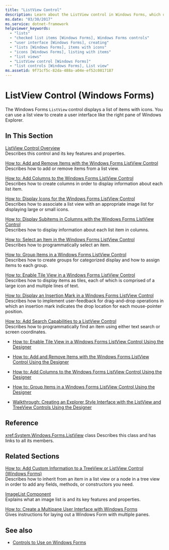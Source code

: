 ```yaml
---
title: "ListView Control"
description: Learn about the ListView control in Windows Forms, which displays a list of items with icons, via the list of links in this article.
ms.date: "03/30/2017"
ms.service: dotnet-framework
helpviewer_keywords:
  - "lists"
  - "checked list items [Windows Forms], Windows Forms controls"
  - "user interface [Windows Forms], creating"
  - "lists [Windows Forms], items with icons"
  - "icons [Windows Forms], listing with items"
  - "list views"
  - "ListView control [Windows Forms]"
  - "list controls [Windows Forms], List view"
ms.assetid: 9f71cf5c-82da-488a-a04e-ef52c0817187
---
```

# ListView Control (Windows Forms)

The Windows Forms `ListView` control displays a list of items with icons. You can use a list view to create a user interface like the right pane of Windows Explorer.

## In This Section

[ListView Control Overview](listview-control-overview-windows-forms.md)\
Describes this control and its key features and properties.

[How to: Add and Remove Items with the Windows Forms ListView Control](how-to-add-and-remove-items-with-the-windows-forms-listview-control.md)\
Describes how to add or remove items from a list view.

[How to: Add Columns to the Windows Forms ListView Control](how-to-add-columns-to-the-windows-forms-listview-control.md)\
Describes how to create columns in order to display information about each list item.

[How to: Display Icons for the Windows Forms ListView Control](how-to-display-icons-for-the-windows-forms-listview-control.md)\
Describes how to associate a list view with an appropriate image list for displaying large or small icons.

[How to: Display Subitems in Columns with the Windows Forms ListView Control](how-to-display-subitems-in-columns-with-the-windows-forms-listview-control.md)\
Describes how to display information about each list item in columns.

[How to: Select an Item in the Windows Forms ListView Control](how-to-select-an-item-in-the-windows-forms-listview-control.md)\
Describes how to programmatically select an item.

[How to: Group Items in a Windows Forms ListView Control](how-to-group-items-in-a-windows-forms-listview-control.md)\
Describes how to create groups for categorized display and how to assign items to each group.

[How to: Enable Tile View in a Windows Forms ListView Control](how-to-enable-tile-view-in-a-windows-forms-listview-control.md)\
Describes how to display items as tiles, each of which is comprised of a large icon and multiple lines of text.

[How to: Display an Insertion Mark in a Windows Forms ListView Control](how-to-display-an-insertion-mark-in-a-windows-forms-listview-control.md)\
Describes how to implement user-feedback for drag-and-drop operations in which an insertion mark indicates the drop location for each mouse-pointer position.

[How to: Add Search Capabilities to a ListView Control](how-to-add-search-capabilities-to-a-listview-control.md)\
Describes how to programmatically find an item using either text search or screen coordinates.

- [How to: Enable Tile View in a Windows Forms ListView Control Using the Designer](enable-tile-view-in-a-wf-listview-control-using-the-designer.md)

- [How to: Add and Remove Items with the Windows Forms ListView Control Using the Designer](add-and-remove-items-with-wf-listview-control-using-the-designer.md)

- [How to: Add Columns to the Windows Forms ListView Control Using the Designer](how-to-add-columns-to-the-windows-forms-listview-control-using-the-designer.md)

- [How to: Group Items in a Windows Forms ListView Control Using the Designer](how-to-group-items-in-a-windows-forms-listview-control-using-the-designer.md)

- [Walkthrough: Creating an Explorer Style Interface with the ListView and TreeView Controls Using the Designer](creating-an-explorer-style-interface-with-the-listview-and-treeview.md)

## Reference

<xref:System.Windows.Forms.ListView> class
Describes this class and has links to all its members.

## Related Sections

[How to: Add Custom Information to a TreeView or ListView Control (Windows Forms)](add-custom-information-to-a-treeview-or-listview-control-wf.md)\
Describes how to inherit from an item in a list view or a node in a tree view in order to add any fields, methods, or constructors you need.

[ImageList Component](imagelist-component-windows-forms.md)\
Explains what an image list is and its key features and properties.

[How to: Create a Multipane User Interface with Windows Forms](how-to-create-a-multipane-user-interface-with-windows-forms.md)\
Gives instructions for laying out a Windows Form with multiple panes.

## See also

- [Controls to Use on Windows Forms](controls-to-use-on-windows-forms.md)
